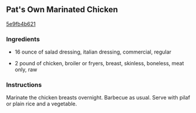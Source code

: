## Pat's Own Marinated Chicken

[5e9fb4b621](http://www.food.com/recipe/pats-own-marinated-chicken-187403)

### Ingredients

 - 16 ounce of salad dressing, italian dressing, commercial, regular

 - 2 pound of chicken, broiler or fryers, breast, skinless, boneless, meat only, raw

### Instructions

Marinate the chicken breasts overnight. Barbecue as usual. Serve with pilaf or plain rice and a vegetable.